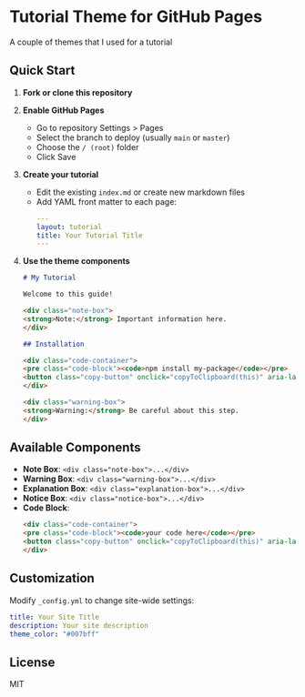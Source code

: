 # Tutorial Theme for GitHub Pages

A couple of themes that I used for a tutorial


## Quick Start

1. **Fork or clone this repository**

2. **Enable GitHub Pages**
   - Go to repository Settings > Pages
   - Select the branch to deploy (usually `main` or `master`)
   - Choose the `/ (root)` folder
   - Click Save

3. **Create your tutorial**
   - Edit the existing `index.md` or create new markdown files
   - Add YAML front matter to each page:
     ```yaml
     ---
     layout: tutorial
     title: Your Tutorial Title
     ---
     ```

4. **Use the theme components**

   ```markdown
   # My Tutorial

   Welcome to this guide!

   <div class="note-box">
   <strong>Note:</strong> Important information here.
   </div>

   ## Installation

   <div class="code-container">
   <pre class="code-block"><code>npm install my-package</code></pre>
   <button class="copy-button" onclick="copyToClipboard(this)" aria-label="Copy code"></button>
   </div>

   <div class="warning-box">
   <strong>Warning:</strong> Be careful about this step.
   </div>
   ```

## Available Components

- **Note Box**: `<div class="note-box">...</div>`
- **Warning Box**: `<div class="warning-box">...</div>`
- **Explanation Box**: `<div class="explanation-box">...</div>`
- **Notice Box**: `<div class="notice-box">...</div>`
- **Code Block**:
  ```html
  <div class="code-container">
  <pre class="code-block"><code>your code here</code></pre>
  <button class="copy-button" onclick="copyToClipboard(this)" aria-label="Copy code"></button>
  </div>
  ```

## Customization

Modify `_config.yml` to change site-wide settings:

```yaml
title: Your Site Title
description: Your site description
theme_color: "#007bff"
```

## License

MIT
